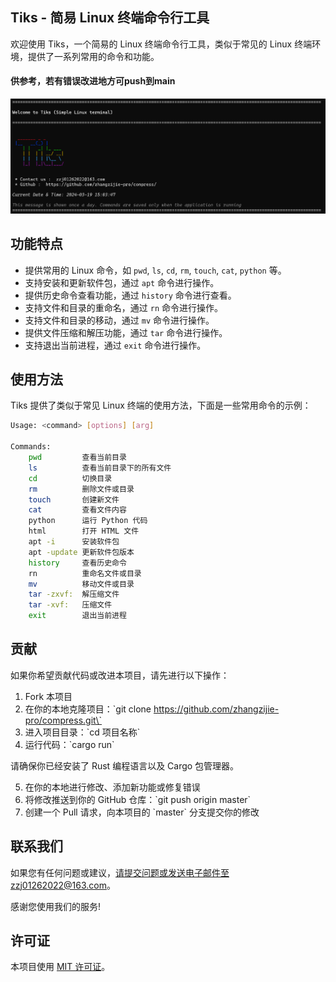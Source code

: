 ## Tiks - 简易 Linux 终端命令行工具

欢迎使用 Tiks，一个简易的 Linux 终端命令行工具，类似于常见的 Linux 终端环境，提供了一系列常用的命令和功能。
#### 供参考，若有错误改进地方可push到main

![Project Logo](images/new.png)

## 功能特点

- 提供常用的 Linux 命令，如 `pwd`, `ls`, `cd`, `rm`, `touch`, `cat`, `python` 等。
- 支持安装和更新软件包，通过 `apt` 命令进行操作。
- 提供历史命令查看功能，通过 `history` 命令进行查看。
- 支持文件和目录的重命名，通过 `rn` 命令进行操作。
- 支持文件和目录的移动，通过 `mv` 命令进行操作。
- 提供文件压缩和解压功能，通过 `tar` 命令进行操作。
- 支持退出当前进程，通过 `exit` 命令进行操作。

## 使用方法

Tiks 提供了类似于常见 Linux 终端的使用方法，下面是一些常用命令的示例：

```bash
Usage: <command> [options] [arg]

Commands:
    pwd         查看当前目录
    ls          查看当前目录下的所有文件
    cd          切换目录
    rm          删除文件或目录
    touch       创建新文件
    cat         查看文件内容
    python      运行 Python 代码
    html        打开 HTML 文件
    apt -i      安装软件包
    apt -update 更新软件包版本
    history     查看历史命令
    rn          重命名文件或目录
    mv          移动文件或目录
    tar -zxvf:  解压缩文件
    tar -xvf:   压缩文件
    exit        退出当前进程
```

## 贡献

如果你希望贡献代码或改进本项目，请先进行以下操作：

1. Fork 本项目
2. 在你的本地克隆项目：\`git clone https://github.com/zhangzijie-pro/compress.git\`
3. 进入项目目录：\`cd 项目名称\`
4. 运行代码：\`cargo run\`

请确保你已经安装了 Rust 编程语言以及 Cargo 包管理器。

5. 在你的本地进行修改、添加新功能或修复错误
6. 将修改推送到你的 GitHub 仓库：\`git push origin master\`
7. 创建一个 Pull 请求，向本项目的 \`master\` 分支提交你的修改

## 联系我们

如果您有任何问题或建议，请提交问题或发送电子邮件至zzj01262022@163.com。

感谢您使用我们的服务!

## 许可证

本项目使用 [MIT 许可证](LICENSE)。
